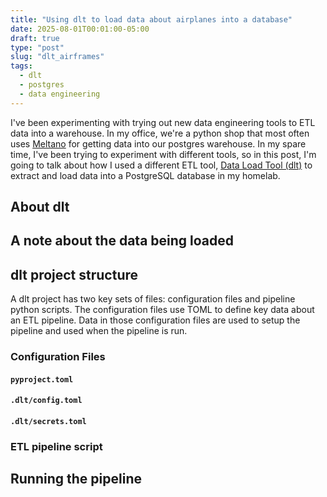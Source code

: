 ```yaml
---
title: "Using dlt to load data about airplanes into a database"
date: 2025-08-01T00:01:00-05:00
draft: true
type: "post"
slug: "dlt_airframes"
tags:
  - dlt
  - postgres
  - data engineering
---
```


I've been experimenting with trying out new data engineering tools to ETL data into a warehouse. In my office, we're a python shop that most often uses [Meltano](https://meltano.com/) for getting data into our postgres warehouse.  In my spare time, I've been trying to experiment with different tools, so in this post, I'm going to talk about how I used a different ETL tool, [Data Load Tool (dlt)](https://dlthub.com/) to extract and load data into a PostgreSQL database in my homelab.

## About dlt

## A note about the data being loaded

## dlt project structure

A dlt project has two key sets of files: configuration files and pipeline python scripts. The configuration files use TOML to define key data about an ETL pipeline. Data in those configuration files are used to setup the pipeline and used when the pipeline is run.

### Configuration Files

#### `pyproject.toml`

#### `.dlt/config.toml`

#### `.dlt/secrets.toml`

### ETL pipeline script

## Running the pipeline